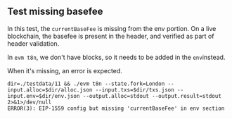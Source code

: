 ## Test missing basefee

In this test, the `currentBaseFee` is missing from the env portion. 
On a live blockchain, the basefee is present in the header, and verified as part of header validation. 

In `evm t8n`, we don't have blocks, so it needs to be added in the `env`instead. 

When it's missing, an error is expected. 

```
dir=./testdata/11 && ./evm t8n --state.fork=London --input.alloc=$dir/alloc.json --input.txs=$dir/txs.json --input.env=$dir/env.json --output.alloc=stdout --output.result=stdout 2>&1>/dev/null
ERROR(3): EIP-1559 config but missing 'currentBaseFee' in env section
```